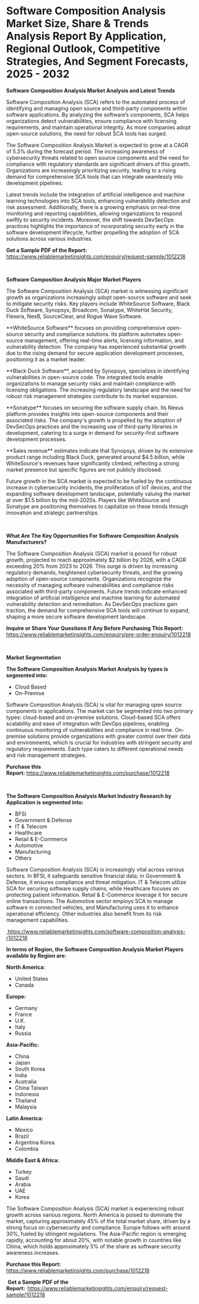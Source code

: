 <p><h1>Software Composition Analysis Market Size, Share & Trends Analysis Report By Application, Regional Outlook, Competitive Strategies, And Segment Forecasts, 2025 - 2032</h1></p><p><strong>Software Composition Analysis Market Analysis and Latest Trends</strong></p>
<p><p>Software Composition Analysis (SCA) refers to the automated process of identifying and managing open source and third-party components within software applications. By analyzing the software’s components, SCA helps organizations detect vulnerabilities, ensure compliance with licensing requirements, and maintain operational integrity. As more companies adopt open-source solutions, the need for robust SCA tools has surged.</p><p>The Software Composition Analysis Market is expected to grow at a CAGR of 5.3% during the forecast period. The increasing awareness of cybersecurity threats related to open source components and the need for compliance with regulatory standards are significant drivers of this growth. Organizations are increasingly prioritizing security, leading to a rising demand for comprehensive SCA tools that can integrate seamlessly into development pipelines.</p><p>Latest trends include the integration of artificial intelligence and machine learning technologies into SCA tools, enhancing vulnerability detection and risk assessment. Additionally, there is a growing emphasis on real-time monitoring and reporting capabilities, allowing organizations to respond swiftly to security incidents. Moreover, the shift towards DevSecOps practices highlights the importance of incorporating security early in the software development lifecycle, further propelling the adoption of SCA solutions across various industries.</p></p>
<p><strong>Get a Sample PDF of the Report:&nbsp;</strong> <a href="https://www.reliablemarketinsights.com/enquiry/request-sample/1012218?utm_campaign=2632&utm_medium=2&utm_source=Github&utm_content=ia&utm_term=16042025&utm_id=software-composition-analysis">https://www.reliablemarketinsights.com/enquiry/request-sample/1012218</a></p>
<p>&nbsp;</p>
<p><strong>Software Composition Analysis Major Market Players</strong></p>
<p><p>The Software Composition Analysis (SCA) market is witnessing significant growth as organizations increasingly adopt open-source software and seek to mitigate security risks. Key players include WhiteSource Software, Black Duck Software, Synopsys, Broadcom, Sonatype, WhiteHat Security, Flexera, NexB, SourceClear, and Rogue Wave Software.</p><p>**WhiteSource Software** focuses on providing comprehensive open-source security and compliance solutions. Its platform automates open-source management, offering real-time alerts, licensing information, and vulnerability detection. The company has experienced substantial growth due to the rising demand for secure application development processes, positioning it as a market leader.</p><p>**Black Duck Software**, acquired by Synopsys, specializes in identifying vulnerabilities in open-source code. The integrated tools enable organizations to manage security risks and maintain compliance with licensing obligations. The increasing regulatory landscape and the need for robust risk management strategies contribute to its market expansion.</p><p>**Sonatype** focuses on securing the software supply chain. Its Nexus platform provides insights into open-source components and their associated risks. The company's growth is propelled by the adoption of DevSecOps practices and the increasing use of third-party libraries in development, catering to a surge in demand for security-first software development processes.</p><p>**Sales revenue** estimates indicate that Synopsys, driven by its extensive product range including Black Duck, generated around $4.5 billion, while WhiteSource's revenues have significantly climbed, reflecting a strong market presence but specific figures are not publicly disclosed.</p><p>Future growth in the SCA market is expected to be fueled by the continuous increase in cybersecurity incidents, the proliferation of IoT devices, and the expanding software development landscape, potentially valuing the market at over $1.5 billion by the mid-2020s. Players like WhiteSource and Sonatype are positioning themselves to capitalize on these trends through innovation and strategic partnerships.</p></p>
<p>&nbsp;</p>
<p><strong>What Are The Key Opportunities For Software Composition Analysis Manufacturers?</strong></p>
<p><p>The Software Composition Analysis (SCA) market is poised for robust growth, projected to reach approximately $2 billion by 2026, with a CAGR exceeding 20% from 2023 to 2026. This surge is driven by increasing regulatory demands, heightened cybersecurity threats, and the growing adoption of open-source components. Organizations recognize the necessity of managing software vulnerabilities and compliance risks associated with third-party components. Future trends indicate enhanced integration of artificial intelligence and machine learning for automated vulnerability detection and remediation. As DevSecOps practices gain traction, the demand for comprehensive SCA tools will continue to expand, shaping a more secure software development landscape.</p></p>
<p><strong>Inquire or Share Your Questions If Any Before Purchasing This Report:</strong> <a href="https://www.reliablemarketinsights.com/enquiry/pre-order-enquiry/1012218?utm_campaign=2632&utm_medium=2&utm_source=Github&utm_content=ia&utm_term=16042025&utm_id=software-composition-analysis">https://www.reliablemarketinsights.com/enquiry/pre-order-enquiry/1012218</a></p>
<p>&nbsp;</p>
<p><strong>Market Segmentation</strong></p>
<p><strong>The Software Composition Analysis Market Analysis by types is segmented into:</strong></p>
<p><ul><li>Cloud Based</li><li>On-Premise</li></ul></p>
<p><p>Software Composition Analysis (SCA) is vital for managing open source components in applications. The market can be segmented into two primary types: cloud-based and on-premise solutions. Cloud-based SCA offers scalability and ease of integration with DevOps pipelines, enabling continuous monitoring of vulnerabilities and compliance in real time. On-premise solutions provide organizations with greater control over their data and environments, which is crucial for industries with stringent security and regulatory requirements. Each type caters to different operational needs and risk management strategies.</p></p>
<p><strong>Purchase this Report:&nbsp;</strong><a href="https://www.reliablemarketinsights.com/purchase/1012218?utm_campaign=2632&utm_medium=2&utm_source=Github&utm_content=ia&utm_term=16042025&utm_id=software-composition-analysis">https://www.reliablemarketinsights.com/purchase/1012218</a></p>
<p>&nbsp;</p>
<p><strong>The Software Composition Analysis Market Industry Research by Application is segmented into:</strong></p>
<p><ul><li>BFSI</li><li>Government & Defense</li><li>IT & Telecom</li><li>Healthcare</li><li>Retail & E-Commerce</li><li>Automotive</li><li>Manufacturing</li><li>Others</li></ul></p>
<p><p>Software Composition Analysis (SCA) is increasingly vital across various sectors. In BFSI, it safeguards sensitive financial data; in Government & Defense, it ensures compliance and threat mitigation. IT & Telecom utilize SCA for securing software supply chains, while Healthcare focuses on protecting patient information. Retail & E-Commerce leverage it for secure online transactions. The Automotive sector employs SCA to manage software in connected vehicles, and Manufacturing uses it to enhance operational efficiency. Other industries also benefit from its risk management capabilities.</p></p>
<p><a href="https://www.reliablemarketinsights.com/software-composition-analysis-r1012218?utm_campaign=2632&utm_medium=2&utm_source=Github&utm_content=ia&utm_term=16042025&utm_id=software-composition-analysis">&nbsp;https://www.reliablemarketinsights.com/software-composition-analysis-r1012218</a></p>
<p><strong>In terms of Region, the Software Composition Analysis Market Players available by Region are:</strong></p>
<p>
    <p> <strong> North America: </strong>
        <ul>
            <li>United States</li>
            <li>Canada</li>
        </ul>
        </p> 
    <p> <strong> Europe: </strong>
        <ul>
            <li>Germany</li>
            <li>France</li>
            <li>U.K.</li>
            <li>Italy</li>
            <li>Russia</li>
        </ul>
        </p> 
    <p> <strong> Asia-Pacific: </strong>
        <ul>
            <li>China</li>
            <li>Japan</li>
            <li>South Korea</li>
            <li>India</li>
            <li>Australia</li>
            <li>China Taiwan</li>
            <li>Indonesia</li>
            <li>Thailand</li>
            <li>Malaysia</li>
        </ul>
        </p> 
    <p> <strong> Latin America: </strong>
        <ul>
            <li>Mexico</li>
            <li>Brazil</li>
            <li>Argentina Korea</li>
            <li>Colombia</li>
        </ul>
        </p> 
    <p> <strong> Middle East & Africa: </strong>
        <ul>
            <li>Turkey</li>
            <li>Saudi</li>
            <li>Arabia</li>
            <li>UAE</li>
            <li>Korea</li>
        </ul>
    </p>
    </p>
<p><p>The Software Composition Analysis (SCA) market is experiencing robust growth across various regions. North America is poised to dominate the market, capturing approximately 45% of the total market share, driven by a strong focus on cybersecurity and compliance. Europe follows with around 30%, fueled by stringent regulations. The Asia-Pacific region is emerging rapidly, accounting for about 20%, with notable growth in countries like China, which holds approximately 5% of the share as software security awareness increases.</p></p>
<p><strong>Purchase this Report: </strong><a href="https://www.reliablemarketinsights.com/purchase/1012218?utm_campaign=2632&utm_medium=2&utm_source=Github&utm_content=ia&utm_term=16042025&utm_id=software-composition-analysis">https://www.reliablemarketinsights.com/purchase/1012218</a></p>
<p>&nbsp;<strong>Get a Sample PDF of the Report:&nbsp;&nbsp;</strong><a href="https://www.reliablemarketinsights.com/enquiry/request-sample/1012218?utm_campaign=2632&utm_medium=2&utm_source=Github&utm_content=ia&utm_term=16042025&utm_id=software-composition-analysis">https://www.reliablemarketinsights.com/enquiry/request-sample/1012218</a></p>
<p><strong></strong></p>
<p><p></p><p></p><p></p></p>